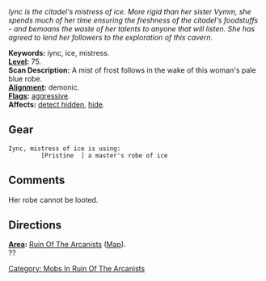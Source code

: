 *Iync is the citadel's mistress of ice. More rigid than her sister Vymm,
she spends much of her time ensuring the freshness of the citadel's
foodstuffs - and bemoans the waste of her talents to anyone that will
listen. She has agreed to lend her followers to the exploration of this
cavern.*

**Keywords:** iync, ice, mistress.  
**[Level](Level.md "wikilink"):** 75.  
**Scan Description:** A mist of frost follows in the wake of this
woman's pale blue robe.  
**[Alignment](Alignment.md "wikilink"):** demonic.  
**[Flags](:Category:_Mob_Types.md "wikilink"):**
[aggressive](Aggressive_Mobs.md "wikilink").  
**Affects:** [detect hidden](Detect_Hidden.md "wikilink"),
[hide](Hide.md "wikilink").  

## Gear

`Iync, mistress of ice is using:`  
`   `<worn on body>`      [Pristine  ] a master's robe of ice`

## Comments

Her robe cannot be looted.

## Directions

**[Area](:Category:_Areas.md "wikilink"):** [Ruin Of The
Arcanists](:Category:_Ruin_Of_The_Arcanists.md "wikilink")
([Map](Ruin_Of_The_Arcanists_Map.md "wikilink")).  
??

[Category: Mobs In Ruin Of The
Arcanists](Category:_Mobs_In_Ruin_Of_The_Arcanists "wikilink")
